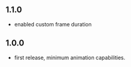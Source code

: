 ## 1.1.0

* enabled custom frame duration

## 1.0.0

* first release, minimum animation capabilities.
